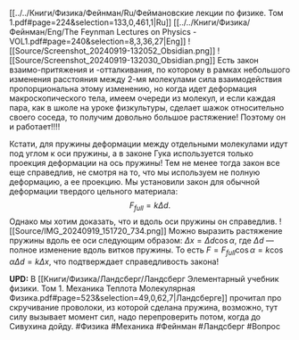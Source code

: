 [[../../Книги/Физика/Фейнман/Ru/Феймановские лекции по физике. Том 1.pdf#page=224&selection=133,0,461,1|Ru]]
[[../../Книги/Физика/Фейнман/Eng/The Feynman Lectures on Physics - VOL1.pdf#page=240&selection=8,3,36,27|Eng]]
![[Source/Screenshot_20240919-132052_Obsidian.png]]
![[Source/Screenshot_20240919-132030_Obsidian.png]]
Есть закон взаимо-притяжения и -отталкивания, по которому в рамках небольшого изменения расстояния между 2-мя молекулами сила взаимодействия пропорциональна этому изменению, но когда идет деформация макроскопического тела, имеем очереди из молекул, и если каждая пара, как в школе на уроке физкультуры, сделает шажок относительно своего соседа, то получим довольно большое растяжение!
Поэтому он и работает!!!!

Кстати, для пружины деформации между отдельными молекулами идут под углом к оси пружины, а в законе Гука используется только проекция деформации на ось пружины! Тем не менее тогда закон все еще справедлив, не смотря на то, что мы используем не полную деформацию, а ее проекцию.
Мы установили закон для обычной деформации твердого цельного материала:
$$F_{full}=k\Delta d.$$
Однако мы хотим доказать, что и вдоль оси пружины он справедлив.
![[Source/IMG_20240919_151720_734.png]]
Можно выразить растяжение пружины вдоль ее оси следующим образом:
$\Delta x=\Delta d\cos{\alpha}$, где $\Delta d$ — полное изменение вдоль витков пружины. То есть $F=F_{full} \cos{\alpha}=k\cos{\alpha} \Delta d=k\Delta x$, что подтверждает справедливость закона!

**UPD:** В [[Книги/Физика/Ландсберг/Ландсберг Элементарный учебник физики. Том 1. Механика Теплота Молекулярная Физика.pdf#page=523&selection=49,0,62,7|Ландсберге]] прочитал про скручивание проволоки, из которой сделана пружина, возможно, тут силу вызывает момент сил, надо перепроверить потом, когда до Сивухина дойду.
#Физика #Механика #Фейнман #Ландсберг #Вопрос 